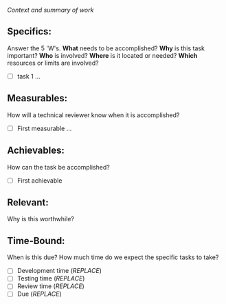 *Context and summary of work*

## Specifics:
Answer the 5 'W's. **What** needs to be accomplished? **Why** is this task important? **Who** is involved? **Where** is it located or needed? **Which** resources or limits are involved?
* [ ] task 1 ...

## Measurables:
How will a technical reviewer know when it is accomplished?
* [ ] First measurable ...

## Achievables:
How can the task be accomplished?
* [ ] First achievable

## Relevant:
Why is this worthwhile? 

## Time-Bound:
When is this due? How much time do we expect the specific tasks to take?
* [ ] Development time (*REPLACE*)
* [ ] Testing time (*REPLACE*)
* [ ] Review time (*REPLACE*)
* [ ] Due (*REPLACE*)
